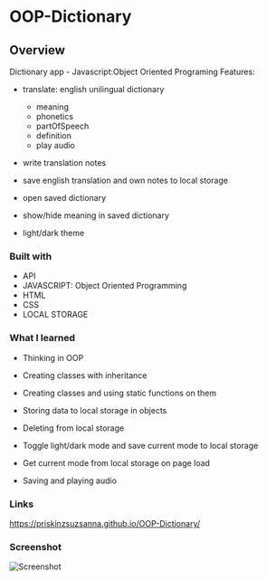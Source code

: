 # OOP-Dictionary

## Overview
Dictionary app - Javascript:Object Oriented Programing
Features:
 - translate: english unilingual dictionary
    - meaning
    - phonetics
    - partOfSpeech
    - definition
    - play audio

 - write translation notes
 - save english translation and own notes to local storage
 - open saved dictionary
 - show/hide meaning in saved dictionary
 - light/dark theme

### Built with

- API
- JAVASCRIPT: Object Oriented Programming
- HTML
- CSS
- LOCAL STORAGE


### What I learned
 - Thinking in OOP
 - Creating classes with inheritance
 - Creating classes and using static functions on them

 - Storing data to local storage in objects
 - Deleting from local storage

 - Toggle light/dark mode and save current mode to local storage
 - Get current mode from local storage on page load
 
 - Saving and playing audio

 
### Links
https://priskinzsuzsanna.github.io/OOP-Dictionary/

### Screenshot
![Screenshot](https://user-images.githubusercontent.com/121173949/222987647-63db5daf-eb8d-4852-96a6-ea92c66c2a0f.png)

